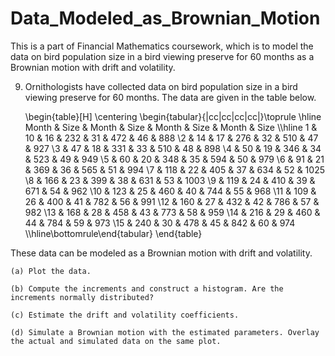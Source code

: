 # Data_Modeled_as_Brownian_Motion
This is a part of Financial Mathematics coursework, which is to model the data on bird population size in a bird viewing preserve for $60$ months as a Brownian motion with drift and volatility.

9. Ornithologists have collected data on bird population size in a bird viewing preserve for $60$ months. The data are given in the table below.

	\begin{table}[H]
		\centering
		\begin{tabular}{|cc|cc|cc|cc|}\toprule \hline Month & Size & Month & Size & Month & Size & Month & Size \\\hline 1 & 10 & 16 & 232 & 31 & 472 & 46 & 888 \\2 & 14 & 17 & 276 & 32 & 510 & 47 & 927 \\3 & 47 & 18 & 331 & 33 & 510 & 48 & 898 \\4 & 50 & 19 & 346 & 34 & 523 & 49 & 949 \\5 & 60 & 20 & 348 & 35 & 594 & 50 & 979 \\6 & 91 & 21 & 369 & 36 & 565 & 51 & 994 \\7 & 118 & 22 & 405 & 37 & 634 & 52 & 1025 \\8 & 166 & 23 & 399 & 38 & 631 & 53 & 1003 \\9 & 119 & 24 & 410 & 39 & 671 & 54 & 962 \\10 & 123 & 25 & 460 & 40 & 744 & 55 & 968 \\11 & 109 & 26 & 400 & 41 & 782 & 56 & 991 \\12 & 160 & 27 & 432 & 42 & 786 & 57 & 982 \\13 & 168 & 28 & 458 & 43 & 773 & 58 & 959 \\14 & 216 & 29 & 460 & 44 & 784 & 59 & 973 \\15 & 240 & 30 & 478 & 45 & 842 & 60 & 974 \\\hline\bottomrule\end{tabular}
	\end{table}


These data can be modeled as a Brownian motion with drift and volatility.
	
	(a) Plot the data.
	
	(b) Compute the increments and construct a histogram. Are the increments normally distributed?
	
	(c) Estimate the drift and volatility coefficients.
	
	(d) Simulate a Brownian motion with the estimated parameters. Overlay the actual and simulated data on the same plot.
